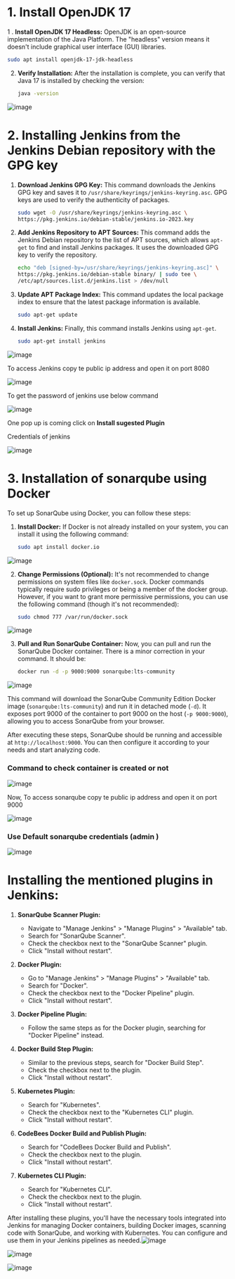 # 

# 1. Install OpenJDK 17

1 . **Install OpenJDK 17 Headless:**
   OpenJDK is an open-source implementation of the Java Platform. The "headless" version means it doesn't include graphical user interface (GUI) libraries.
   ```bash
   sudo apt install openjdk-17-jdk-headless
   ```

2. **Verify Installation:**
   After the installation is complete, you can verify that Java 17 is installed by checking the version:
   ```bash
   java -version
   ```
![image](https://github.com/Nachiketa-A/Microservice_App/assets/157089767/8df7e31e-3d27-461e-a45d-e5051a324c92)

# 2. Installing Jenkins from the Jenkins Debian repository with the GPG key

1. **Download Jenkins GPG Key:**
   This command downloads the Jenkins GPG key and saves it to `/usr/share/keyrings/jenkins-keyring.asc`. GPG keys are used to verify the authenticity of packages.
   ```bash
   sudo wget -O /usr/share/keyrings/jenkins-keyring.asc \
   https://pkg.jenkins.io/debian-stable/jenkins.io-2023.key
   ```

2. **Add Jenkins Repository to APT Sources:**
   This command adds the Jenkins Debian repository to the list of APT sources, which allows `apt-get` to find and install Jenkins packages. It uses the downloaded GPG key to verify the repository.
   ```bash
   echo "deb [signed-by=/usr/share/keyrings/jenkins-keyring.asc]" \
   https://pkg.jenkins.io/debian-stable binary/ | sudo tee \
   /etc/apt/sources.list.d/jenkins.list > /dev/null
   ```

3. **Update APT Package Index:**
   This command updates the local package index to ensure that the latest package information is available.
   ```bash
   sudo apt-get update
   ```

4. **Install Jenkins:**
   Finally, this command installs Jenkins using `apt-get`.
   ```bash
   sudo apt-get install jenkins
   ```

![image](https://github.com/Nachiketa-A/Microservice_App/assets/157089767/f2537ec8-1009-472e-83cb-930844a2b5ba)

To access Jenkins copy te public ip address and open it on port 8080

![image](https://github.com/Nachiketa-A/Microservice_App/assets/157089767/b6800bb8-2286-4333-a0c7-8bf8ffd79f09)

To get the password of jenkins use below command


![image](https://github.com/Nachiketa-A/Microservice_App/assets/157089767/a6411405-a062-45b5-b4f2-86ba374c45f7)

One pop up is coming click on **Install sugested Plugin**

Credentials of jenkins

![image](https://github.com/Nachiketa-A/Microservice_App/assets/157089767/ff770f0f-26b0-4092-a309-ebfed77323da)


# 3. Installation of sonarqube using Docker

To set up SonarQube using Docker, you can follow these steps:

1. **Install Docker:**
   If Docker is not already installed on your system, you can install it using the following command:
   ```bash
   sudo apt install docker.io
   ```
![image](https://github.com/Nachiketa-A/Microservice_App/assets/157089767/50bb3fa6-e5fc-4768-8003-284f7eef0f5e)

2. **Change Permissions (Optional):**
   It's not recommended to change permissions on system files like `docker.sock`. Docker commands typically require sudo privileges or being a member of the docker group. However, if you want to grant more permissive permissions, you can use the following command (though it's not recommended):
   ```bash
   sudo chmod 777 /var/run/docker.sock
   ```
![image](https://github.com/Nachiketa-A/Microservice_App/assets/157089767/813b4e0c-b8b7-4a4d-8f84-91db780dadad)

3. **Pull and Run SonarQube Container:**
   Now, you can pull and run the SonarQube Docker container. There is a minor correction in your command. It should be:
   ```bash
   docker run -d -p 9000:9000 sonarqube:lts-community
   ```
![image](https://github.com/Nachiketa-A/Microservice_App/assets/157089767/dc5e970e-986b-4862-83d2-12f0a3ac1475)

   This command will download the SonarQube Community Edition Docker image (`sonarqube:lts-community`) and run it in detached mode (`-d`). It exposes port 9000 of the container to port 9000 on the host (`-p 9000:9000`), allowing you to access SonarQube from your browser.

After executing these steps, SonarQube should be running and accessible at `http://localhost:9000`. You can then configure it according to your needs and start analyzing code.

### Command to check container is created or not

![image](https://github.com/Nachiketa-A/Microservice_App/assets/157089767/a68323ee-f4e7-4630-9064-11a3cb08b7bc)

Now, To access sonarqube copy te public ip address and open it on port 9000

![image](https://github.com/Nachiketa-A/Microservice_App/assets/157089767/2733db19-184d-45f1-84c2-fc6da25cd2d7)

### Use Default sonarqube credentials (admin )

![image](https://github.com/Nachiketa-A/Microservice_App/assets/157089767/1504417b-6bec-4e60-a323-b902809979ab)


# Installing the mentioned plugins in Jenkins:

1. **SonarQube Scanner Plugin:**
   - Navigate to "Manage Jenkins" > "Manage Plugins" > "Available" tab.
   - Search for "SonarQube Scanner".
   - Check the checkbox next to the "SonarQube Scanner" plugin.
   - Click "Install without restart".

2. **Docker Plugin:**
   - Go to "Manage Jenkins" > "Manage Plugins" > "Available" tab.
   - Search for "Docker".
   - Check the checkbox next to the "Docker Pipeline" plugin.
   - Click "Install without restart".

3. **Docker Pipeline Plugin:**
   - Follow the same steps as for the Docker plugin, searching for "Docker Pipeline" instead.

4. **Docker Build Step Plugin:**
   - Similar to the previous steps, search for "Docker Build Step".
   - Check the checkbox next to the plugin.
   - Click "Install without restart".

5. **Kubernetes Plugin:**
   - Search for "Kubernetes".
   - Check the checkbox next to the "Kubernetes CLI" plugin.
   - Click "Install without restart".

6. **CodeBees Docker Build and Publish Plugin:**
   - Search for "CodeBees Docker Build and Publish".
   - Check the checkbox next to the plugin.
   - Click "Install without restart".

7. **Kubernetes CLI Plugin:**
   - Search for "Kubernetes CLI".
   - Check the checkbox next to the plugin.
   - Click "Install without restart".

After installing these plugins, you'll have the necessary tools integrated into Jenkins for managing Docker containers, building Docker images, scanning code with SonarQube, and working with Kubernetes. You can configure and use them in your Jenkins pipelines as needed.![image](https://github.com/Nachiketa-A/Microservice_App/assets/157089767/3f4e1429-937c-4781-b105-195126bb875a)


![image](https://github.com/Nachiketa-A/Microservice_App/assets/157089767/0cd60108-c6ec-4fcb-93ac-f91aea392a2d)


![image](https://github.com/Nachiketa-A/Microservice_App/assets/157089767/238cdf38-0b7e-44f9-a78b-8d6b6bcf6820)




